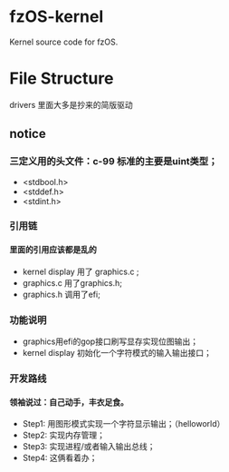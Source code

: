 # fzOS-kernel
Kernel source code for fzOS.

# File Structure

drivers 里面大多是抄来的简版驱动

## notice
### 三定义用的头文件：c-99 标准的主要是uint类型；

+ <stdbool.h>
+ <stddef.h>
+ <stdint.h>

### 引用链
#### 里面的引用应该都是乱的
+ kernel display 用了 graphics.c ;
+ graphics.c 用了graphics.h;
+ graphics.h 调用了efi;

### 功能说明

+ graphics用efi的gop接口刷写显存实现位图输出；
+ kernel display 初始化一个字符模式的输入输出接口；

### 开发路线

#### 领袖说过：自己动手，丰衣足食。

+ Step1: 用图形模式实现一个字符显示输出；（helloworld）
+ Step2: 实现内存管理；
+ Step3: 实现进程/或者输入输出总线；
+ Step4: 这俩看着办；
